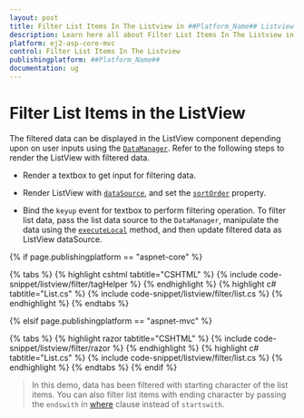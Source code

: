 ```yaml
---
layout: post
title: Filter List Items In The Listview in ##Platform_Name## Listview Component
description: Learn here all about Filter List Items In The Listview in Syncfusion ##Platform_Name## Listview component and more.
platform: ej2-asp-core-mvc
control: Filter List Items In The Listview
publishingplatform: ##Platform_Name##
documentation: ug
---
```


# Filter List Items in the ListView

The filtered data can be displayed in the ListView component depending upon on user inputs using the
[`DataManager`](https://ej2.syncfusion.com/documentation/data/getting-started/). Refer to the
following steps to render the ListView with filtered data.

* Render a textbox to get input for filtering data.

* Render ListView with
[`dataSource`](https://ej2.syncfusion.com/documentation/api/list-view/#datasource), and set
the [`sortOrder`](https://ej2.syncfusion.com/documentation/api/list-view/#sortorder) property.

* Bind the `keyup` event for textbox to perform filtering operation. To filter list data, pass the list data source to the
`DataManager`, manipulate the data using the
[`executeLocal`](https://ej2.syncfusion.com/documentation/api/data/query/#executelocal) method,
and then update filtered data as ListView dataSource.

{% if page.publishingplatform == "aspnet-core" %}

{% tabs %}
{% highlight cshtml tabtitle="CSHTML" %}
{% include code-snippet/listview/filter/tagHelper %}
{% endhighlight %}
{% highlight c# tabtitle="List.cs" %}
{% include code-snippet/listview/filter/list.cs %}
{% endhighlight %}
{% endtabs %}

{% elsif page.publishingplatform == "aspnet-mvc" %}

{% tabs %}
{% highlight razor tabtitle="CSHTML" %}
{% include code-snippet/listview/filter/razor %}
{% endhighlight %}
{% highlight c# tabtitle="List.cs" %}
{% include code-snippet/listview/filter/list.cs %}
{% endhighlight %}
{% endtabs %}
{% endif %}



> In this demo, data has been filtered with starting character of the list items. You can also filter list items with ending
character by passing the `endswith` in
[where](https://ej2.syncfusion.com/documentation/api/data/query/#where)
clause instead of `startswith`.